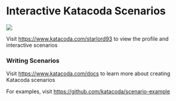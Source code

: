 # Interactive Katacoda Scenarios

[![](http://shields.katacoda.com/katacoda/starlord93/count.svg)](https://www.katacoda.com/starlord93 "Get your profile on Katacoda.com")

Visit https://www.katacoda.com/starlord93 to view the profile and interactive scenarios

### Writing Scenarios
Visit https://www.katacoda.com/docs to learn more about creating Katacoda scenarios

For examples, visit https://github.com/katacoda/scenario-example
